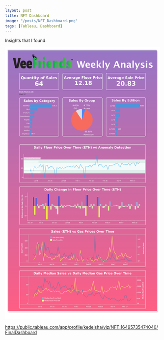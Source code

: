```yaml
---
layout: post
title: NFT Dashboard
image: "/posts/NFT_Dashboard.png"
tags: [Tableau, Dashboard]
---
```


Insights that I found:


![alt text](/img/posts/NFT_Dashboard.png "NFT Dashboard")

https://public.tableau.com/app/profile/kedeisha/viz/NFT_16495735474040/FinalDashboard
